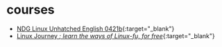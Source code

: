 # courses

- [NDG Linux Unhatched English 0421b](https://www.netacad.com/courses/os-it/ndg-linux-unhatched){:target="_blank"}
- [Linux Journey *; learn the ways of Linux-fu, for free*](https://linuxjourney.com/){:target="_blank"}
